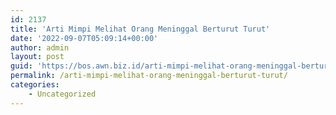 ```yaml
---
id: 2137
title: 'Arti Mimpi Melihat Orang Meninggal Berturut Turut'
date: '2022-09-07T05:09:14+00:00'
author: admin
layout: post
guid: 'https://bos.awn.biz.id/arti-mimpi-melihat-orang-meninggal-berturut-turut/'
permalink: /arti-mimpi-melihat-orang-meninggal-berturut-turut/
categories:
    - Uncategorized
---
```


